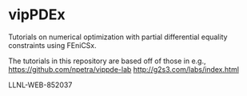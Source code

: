 # vipPDEx
Tutorials on numerical optimization with partial differential equality constraints using FEniCSx.

The tutorials in this repository are based off of those in e.g., 
https://github.com/npetra/vippde-lab
http://g2s3.com/labs/index.html


LLNL-WEB-852037

